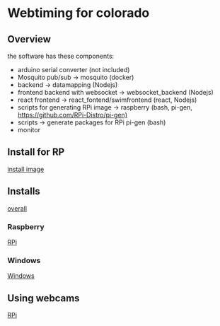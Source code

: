 # Webtiming for colorado

## Overview

the software has these components:

* arduino serial converter (not included)
* Mosquito pub/sub -> mosquito (docker)
* backend -> datamapping (Nodejs)
* frontend backend with websocket -> websocket_backend (Nodejs)
* react frontend -> react_fontend/swimfrontend (react, Nodejs)
* scripts for generating RPi image -> raspberry (bash, pi-gen, <https://github.com/RPi-Distro/pi-gen)>
* scripts -> generate packages for RPi pi-gen (bash)
* monitor

## Install for RP

[install image](scripting/install.md)

## Installs

[overall](documentation/Readme.md)

### Raspberry

[RPi](documentation/rpi.md)

### Windows

[Windows](documentation/windows.md)

## Using webcams

[RPi](documentation/webcams.md)
